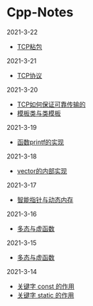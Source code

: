 # Cpp-Notes  

2021-3-22

  - [TCP粘包](./2021-3-22/TCP粘包.md)

2021-3-21

  - [TCP协议](./2021-3-21/TCP协议.md)

2021-3-20

  - [TCP如何保证可靠传输的](./2021-3-20/TCP如何保证可靠传输的.md)
  - [模板类与类模板](./2021-3-20/模板类与类模板.md)

2021-3-19

  - [函数printf的实现](./2021-3-19/函数printf的实现.md)

2021-3-18

  - [vector的内部实现](./2021-3-18/vector的内部实现.md)

2021-3-17

  - [智能指针与动态内存](./2021-3-17/智能指针与动态内存.md)

2021-3-16

  - [多态与虚函数](./2021-3-16/关于内存对齐.md)

2021-3-15

  - [多态与虚函数](./2021-3-15/多态与虚函数.md)

2021-3-14

  - [关键字 const 的作用](https://github.com/Willbebest/Cpp-Notes/blob/master/2021-3-14/const%20%E7%9A%84%E4%BD%9C%E7%94%A8.md)  
  - [关键字 static 的作用](https://github.com/Willbebest/Cpp-Notes/blob/master/2021-3-14/static%20%E7%9A%84%E4%BD%9C%E7%94%A8.md)



